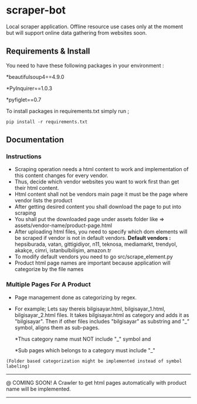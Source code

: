 # scraper-bot
Local scraper application. Offline resource use cases only at the moment but will support online data gathering from websites soon.

## Requirements & Install
You need to have these following packages in your environment :

*beautifulsoup4==4.9.0

*PyInquirer==1.0.3

*pyfiglet==0.7


To install packages in requirements.txt simply run ;

    pip install -r requirements.txt

## Documentation

### Instructions
   *  Scraping operation needs a html content to work and implementation of this content changes for every vendor.
   *  Thus, decide which vendor websites you want to work first than get their html content.
   *  Html content shall not be vendors main page it must be the page where vendor lists the product
   *  After getting desired content you shall download the page to put into scraping
   *  You shall put the downloaded page under assets folder like =>  assets/vendor-name/product-page.html
   *  After uploading html files, you need to specify which dom elements will be scraped if vendor is not in default vendors.
           **Default vendors :** hepsiburada, vatan, gittigidiyor, n11, teknosa, mediamarkt, trendyol, akakçe, cimri, istanbulbilişim, amazon.tr 
   *  To modify default vendors you need to go src/scrape_element.py
   *  Product html page names are important because application will categorize by the file names

### Multiple Pages For A Product
   *  Page management done as categorizing by regex.
   *  For example; 
        Lets say thereis  bilgisayar.html,  bilgisayar_1.html, bilgisayar_2.html files.
        It takes bilgisayar.html as category and adds it as "bilgisayar". Then if other files includes "bilgisayar" as substring and "_" symbol, aligns them as sub-pages.
        
        *Thus category name must NOT include "_" symbol and
        
        *Sub pages which belongs to a category must include "_"
        
    (Folder based categorization might be implemented instead of symbol labeling)

----------

@ COMING SOON! A Crawler to get html pages automatically with product name will be implemented.

-----------
